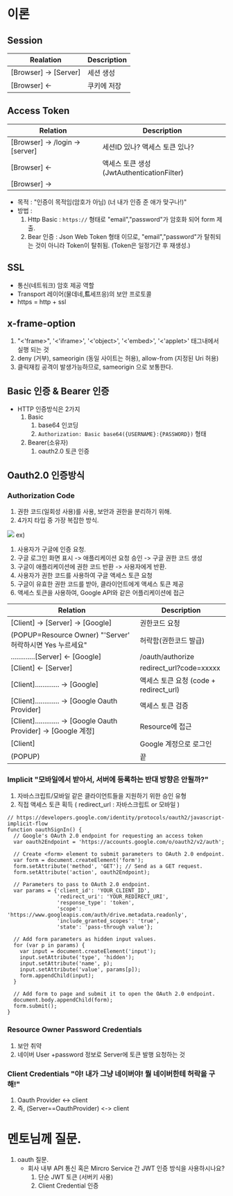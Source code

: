 # 이론

## Session
| Realation             | Description | 
|-----------------------|-------------|
| [Browser] -> [Server] | 세션 생성       |
| [Browser] <-          | 쿠키에 저장      |


## Access Token
| Relation | Description                        |
| -- |------------------------------------|
| [Browser] -> /login -> [server] | 세션ID 있나? 액세스 토큰 있나?                | 
| [Browser] <- | 액세스 토큰 생성(JwtAuthenticationFilter) | 
| [Browser] -> |                                    |

- 목적 : "인증이 목적임(암호가 아님) (너 내가 인증 준 애가 맞구나!)"
- 방법 :
    1. Http Basic : `https://` 형태로 "email","password"가 암호화 되어 form 제출.
    2. Bear 인증 : Json Web Token 형태 이므로, "email","password"가 탈취되는 것이 아니라 Token이 탈취됨. (Token은 일정기간 후 재생성.)

## SSL
- 통신(네트워크) 암호 제공 역할
- Transport 레이어(물데네,**트**세프응)의 보안 프로토콜
- https = http + ssl

## x-frame-option
1.  "<'frame>", '<'iframe>', '<'object>', '<'embed>', '<'applet>' 태그내에서 실행 되는 것
2.   deny (거부), sameorigin (동일 사이트는 허용), allow-from (지정된 Uri 허용)
3.   클릭재킹 공격이 발생가능하므로, sameorigin 으로 보통한다.

## Basic 인증 & Bearer 인증
- HTTP 인증방식은 2가지
  1. Basic
     1.  base64 인코딩
     2. `Authorization: Basic base64({USERNAME}:{PASSWORD})` 형태
  2. Bearer(소유자)
     1. oauth2.0 토큰 인증

## Oauth2.0 인증방식
### Authorization Code
   1. 권한 코드(일회성 사용)를 사용, 보안과 권한을 분리하기 위해.
   2. 4가지 타입 중 가장 복잡한 방식.

![](https://img1.daumcdn.net/thumb/R1280x0/?scode=mtistory2&fname=https%3A%2F%2Fblog.kakaocdn.net%2Fdn%2Fbo2Pk2%2FbtqudUcxHtg%2FfJCQKYtKnTsa97iwfq1zK1%2Fimg.png)
ex)
1. 사용자가 구글에 인증 요청.
2. 구글 로그인 화면 표시 -> 애플리케이션 요청 승인 -> 구글 권한 코드 생성
3. 구글이 애플리케이션에 권한 코드 반환 -> 사용자에게 반환.
4. 사용자가 권한 코드를 사용하여 구글 액세스 토큰 요청
5. 구글이 유효한 권한 코드를 받아, 클라이언트에게 액세스 토큰 제공
6. 액세스 토큰을 사용하여, Google API와 같은 어플리케이션에 접근

| Relation                                                      | Description                     |
|---------------------------------------------------------------|---------------------------------|
| [Client] ->  [Server] -> [Google]                             | 권한코드 요청                         | 
| (POPUP=Resource Owner) "'Server' 허락하시면 Yes 누르세요"              | 허락함(권한코드 발급)                    |
| .............[Server] <- [Google]                             | /oauth/authorize                |
| [Client] <- [Server]                                          | redirect_url?code=xxxxx         | 
| [Client]............. -> [Google]                             | 액세스 토큰 요청 (code + redirect_url) |
| [Client]............. -> [Google Oauth Provider]              | 액세스 토큰 검증                       |
| [Client]............. -> [Google Oauth Provider] -> [Google 계정] | Resource에 접근                    |
| [Client]                                         | Google 계정으로 로그인                 |
| (POPUP)  | 끝                               |


### Implicit "모바일에서 받아서, 서버에 등록하는 반대 방향은 안될까?"
   1. 자바스크립트/모바일 같은 클라이언트들을 지원하기 위한 승인 유형
   2. 직접 액세스 토큰 획득 ( redirect_url : 자바스크립트 or 모바일 )

```
// https://developers.google.com/identity/protocols/oauth2/javascript-implicit-flow
function oauthSignIn() {
  // Google's OAuth 2.0 endpoint for requesting an access token
  var oauth2Endpoint = 'https://accounts.google.com/o/oauth2/v2/auth';

  // Create <form> element to submit parameters to OAuth 2.0 endpoint.
  var form = document.createElement('form');
  form.setAttribute('method', 'GET'); // Send as a GET request.
  form.setAttribute('action', oauth2Endpoint);

  // Parameters to pass to OAuth 2.0 endpoint.
  var params = {'client_id': 'YOUR_CLIENT_ID',
                'redirect_uri': 'YOUR_REDIRECT_URI',
                'response_type': 'token',
                'scope': 'https://www.googleapis.com/auth/drive.metadata.readonly',
                'include_granted_scopes': 'true',
                'state': 'pass-through value'};

  // Add form parameters as hidden input values.
  for (var p in params) {
    var input = document.createElement('input');
    input.setAttribute('type', 'hidden');
    input.setAttribute('name', p);
    input.setAttribute('value', params[p]);
    form.appendChild(input);
  }

  // Add form to page and submit it to open the OAuth 2.0 endpoint.
  document.body.appendChild(form);
  form.submit();
}
```

### Resource Owner Password Credentials
   1. 보안 취약
   2. 네이버 User +password 정보로 Server에 토큰 발행 요청하는 것


### Client Credentials "야! 내가 그냥 네이버야! 뭘 네이버한테 허락을 구해!"
   1. Oauth Provider <-> client
   2. 즉, (Server==OauthProvider) <-> client


# 멘토님께 질문.
1. oauth 질문.
   - 회사 내부 API 통신 혹은 Mircro Service 간 JWT 인증 방식을 사용하시나요? 
     1. 단순 JWT 토큰 (서버키 사용)
     2. Client Credential 인증

